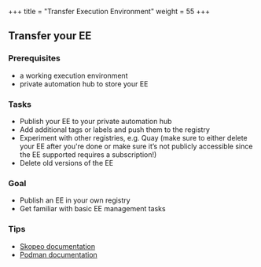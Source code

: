 +++
title = "Transfer Execution Environment"
weight = 55
+++

## Transfer your EE

### Prerequisites

* a working execution environment
* private automation hub to store your EE

### Tasks

* Publish your EE to your private automation hub
* Add additional tags or labels and push them to the registry
* Experiment with other registries, e.g. Quay (make sure to either delete your EE after you're done or make sure it’s not publicly accessible since the EE supported requires a subscription!)
* Delete old versions of the EE

### Goal

* Publish an EE in your own registry
* Get familiar with basic EE management tasks

### Tips

* [Skopeo documentation](https://github.com/containers/skopeo)
* [Podman documentation](https://docs.podman.io/en/latest/)
